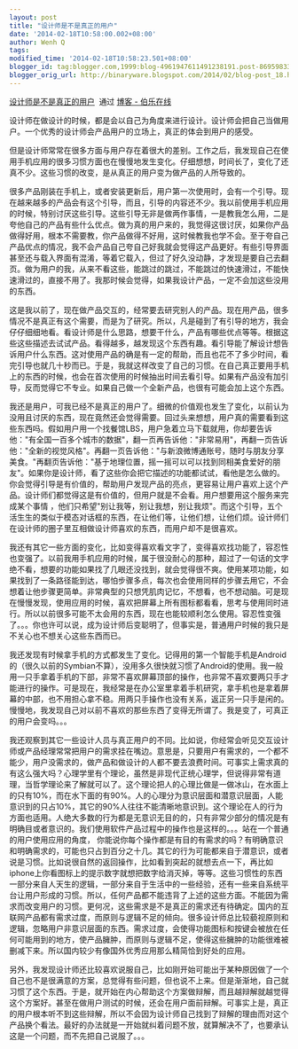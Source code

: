 ```yaml
---
layout: post
title: "设计师是不是真正的用户"
date: '2014-02-18T10:58:00.002+08:00'
author: Wenh Q
tags:
modified_time: '2014-02-18T10:58:23.501+08:00'
blogger_id: tag:blogger.com,1999:blog-4961947611491238191.post-8695983383131624847
blogger_orig_url: http://binaryware.blogspot.com/2014/02/blog-post_18.html
---
```

[设计师是不是真正的用户](http://blog.jobbole.com/59653/)  通过 [博客 -
伯乐在线](http://blog.jobbole.com/)

设计师在做设计的时候，都是会以自己为角度来进行设计。设计师会把自己当做用户。一个优秀的设计师会产品用户的立场上，真正的体会到用户的感受。

但是设计师常常在很多方面与用户存在着很大的差别。工作之后，我发现自己在使用手机应用的很多习惯方面也在慢慢地发生变化。仔细想想，时间长了，变化了还真不少。这些习惯的改变，是从真正的用户变为做产品的人所导致的。

很多产品刚装在手机上，或者安装更新后，用户第一次使用时，会有一个引导。现在越来越多的产品会有这个引导，而且，引导的内容还不少。我以前使用手机应用的时候，特别讨厌这些引导。这些引导无非是做两作事情，一是教我怎么用，二是夸他自己的产品有些什么优点。做为真的用户来的，我觉得这很讨厌，如果你产品做得好用，根本不需要教，你产品做得不好用，这时候教我也学不会。至于夸自己产品优点的情况，我不会产品自己夸自己好我就会觉得这产品更好。有些引导界面甚至还与载入界面有混淆，等着它载入，但过了好久没动静，才发现是要自己去翻页。做为用户的我，从来不看这些，能跳过的跳过，不能跳过的快速滑过，不能快速滑过的，直接不用了。我那时候会觉得，如果我设计产品，一定不会加这些没用的东西。

这是我以前了，现在做产品交互的，经常要去研究别人的产品。现在用产品，很多情况不是真正有这个需要，而是为了研究。所以，凡是碰到了有引导的地方，我会仔仔细细地看。看设计师是什么思路，想要干什么，产品有哪些优点等等。根据这些这些描述去试试产品。看得越多，越发现这个东西有趣。看引导能了解设计想告诉用户什么东西。这对使用产品的确是有一定的帮助，而且也花不了多少时间，看完引导也就几十秒而已。于是，我就这样改变了自己的习惯。在自己真正要用手机上的东西的时候，也会在首次使用的时候抽出时间去看引导。如果有产品没有加引导，反而觉得它不专业。如果自己做一个全新产品，也很有可能会加上这个东西。

我还是用户，可我已经不是真正的用户了。细微的价值观也发生了变化，以前认为没用且讨厌的东西，现在竟然还会觉得需要。回过头来想想，用户真的需要看到这些东西吗。假如用户用一个找餐馆LBS，用户急着立马下载就用，你却要告诉他："有全国一百多个城市的数据"，翻一页再告诉他："非常易用"，再翻一页告诉他："全新的视觉风格"。再翻一页告诉他："与新浪微博通账号，随时与朋友分享美食。"再翻页告诉他："基于地理位置，摇一摇可以可以找到同相美食爱好的朋友"。如果你是设计师，看了这些你会把它描述的功能都试试，看他是怎么做的。你会觉得引导是有价值的，帮助用户发现产品的亮点，更容易让用户喜欢上这个产品。设计师们都觉得这是有价值的，但用户就是不会看。用户想要用这个服务来完成某个事情
，他们只希望"别让我等，别让我想，别让我烦"。而这个引导，五个活生生的类似于模态对话框的东西，在让他们等，让他们想，让他们烦。设计师们在设计师的圈子里互相做设计师喜欢的东西，而用户却不是很喜欢。

我还有其它一些方面的变化，比如变得喜欢看文字了，变得喜欢找功能了，容忍性也变强了。以前我用手机应用的时候，属于很没耐心的那种，超过了一句话的文字绝不看，想要的功能如果找了几眼还没找到，就会觉得很不爽。使用某项功能，如果找到了一条路径能到达，哪怕步骤多点，每次也会使用同样的步骤去用它，不会想着让他步骤更简单。非常典型的只想凭肌肉记忆，不想看，也不想动脑。可是现在慢慢发现，使用应用的时候，喜欢把屏幕上所有图标都看看，思考与使用同时进行。所以以前很多可能不太会用的东西，现在也能较顺利怎么使用。容忍性变强了。。。你也许可以说，成为设计师后变聪明了，但事实是，普通用户时候的我只是不关心也不想关心这些东西而已。

我还发现有时候拿手机的方式都发生了变化。记得用的第一个智能手机是Android的（很久以前的Symbian不算），没用多久很快就习惯了Android的使用。我一般用一只手拿着手机的下部，非常不喜欢屏幕顶部的操作，也非常不喜欢要两只手才能进行的操作。可是现在，我经常是在办公室里拿着手机研究，拿手机也是拿着屏幕的中部，也不用担心拿不稳。用两只手操作也没有关系，返正另一只手是闲的。慢慢地，我发现自己对以前不喜欢的那些东西了变得无所谓了。我是变了，可真正的用户会变吗。。。

我还观察到其它一些设计人员与真正用户的不同。比如说，你经常会听见交互设计师或产品经理常常把用户的需求挂在嘴边。意思是，只要用户有需求的，一个都不能少，用户没需求的，做产品和做设计的人都不要去浪费时间。可事实上需求真的有这么强大吗？心理学里有个理论，虽然是非现代正统心理学，但说得非常有道理，当哲学理论来了解就可以了。这个理论把人的心理比做是一做冰山，在水面上的只有10%，而在水下面的有90%。人的心理分为意识层面和潜意识层面，人能意识到的只占10%，其它的90%人往往不能清晰地意识到。这个理论在人的行为方面也适用。人绝大多数的行为都是无意识无目的的，只有非常少部分的情况是有明确目或者意识的。我们使用软件产品过程中的操作也是这样的。。。站在一个普通的用户使用应用的角度，
你能说你每个操作都是有目的有需求的吗？有明确意识和明确需求的，可能也只占到百分之十几。其它的行为可能都来自于潜意识，或者说是习惯。比如说很自然的返回操作，比如看到突起的就想去点一下，再比如iphone上你看图标上的提示数字就想把数字给消灭掉，等等。这些习惯性的东西一部分来自人天生的逻辑，一部分来自于生活中的一些经验，还有一些来自系统平台让用户形成的习惯。所以，任何产品都不能违背了上述的这些方面。不能因为需求而改变用户的习惯。更何况，这些需求是不是真正的需求还有待确定。国内的互联网产品都有需求过度，而原则与逻辑不足的倾向。很多设计师总比较藐视原则和逻辑，忽略用户非意识层面的东西。需求过度，会使得功能图标和按键会被放在任何可能用到的地方，使产品臃肿，而原则与逻辑不足，使得这些臃肿的功能很难被删减下来。所以国内较少有像国外优秀应用那么精简恰到好处的应用。

另外，我发现设计师还比较喜欢说服自己，比如刚开始可能出于某种原因做了一个自己也不是很满意的方案，总觉得有些问题，但也说不上来。但是渐渐地，自己就习惯了这个东西。于是，就开始在内心帮助这个方案做辩解，而且越辩解就越觉得这个方案好。甚至在做用户测试的时候，还会在用户面前辩解。可事实上是，真正的用户根本听不到这些辩解，所以不会因为设计师自己找到了辩解的理由而对这个产品换个看法。最好的办法就是一开始就纠着问题不放，就算解决不了，也要承认这是一个问题，而不先把自己说服了。。。
